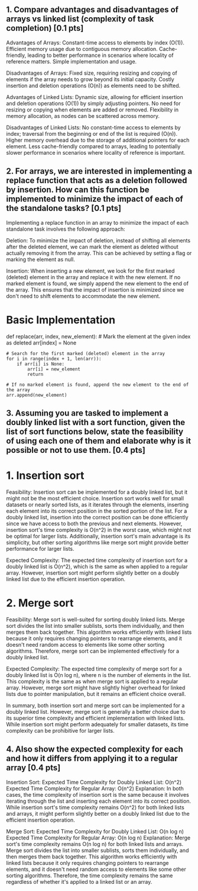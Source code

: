 ## 1. Compare advantages and disadvantages of arrays vs linked list (complexity of task completion) [0.1 pts]
Advantages of Arrays:
Constant-time access to elements by index (O(1)).
Efficient memory usage due to contiguous memory allocation.
Cache-friendly, leading to better performance in scenarios where locality of reference matters.
Simple implementation and usage.

Disadvantages of Arrays:
Fixed size, requiring resizing and copying of elements if the array needs to grow beyond its initial capacity.
Costly insertion and deletion operations (O(n)) as elements need to be shifted.

Advantages of Linked Lists:
Dynamic size, allowing for efficient insertion and deletion operations (O(1)) by simply adjusting pointers.
No need for resizing or copying when elements are added or removed.
Flexibility in memory allocation, as nodes can be scattered across memory.

Disadvantages of Linked Lists:
No constant-time access to elements by index; traversal from the beginning or end of the list is required (O(n)).
Higher memory overhead due to the storage of additional pointers for each element.
Less cache-friendly compared to arrays, leading to potentially slower performance in scenarios where locality of reference is important.

## 2. For arrays, we are interested in implementing a replace function that acts as a deletion followed by insertion. How can this function be implemented to minimize the impact of each of the standalone tasks? [0.1 pts]
Implementing a replace function in an array to minimize the impact of each standalone task involves the following approach:

Deletion: To minimize the impact of deletion, instead of shifting all elements after the deleted element, we can mark the element as deleted without actually removing it from the array. This can be achieved by setting a flag or marking the element as null.

Insertion: When inserting a new element, we look for the first marked (deleted) element in the array and replace it with the new element. If no marked element is found, we simply append the new element to the end of the array. This ensures that the impact of insertion is minimized since we don't need to shift elements to accommodate the new element.

# Basic Implementation
def replace(arr, index, new_element):
    # Mark the element at the given index as deleted
    arr[index] = None
    
    # Search for the first marked (deleted) element in the array
    for i in range(index + 1, len(arr)):
        if arr[i] is None:
            arr[i] = new_element
            return
    
    # If no marked element is found, append the new element to the end of the array
    arr.append(new_element)


## 3. Assuming you are tasked to implement a doubly linked list with a sort function, given the list of sort functions below, state the feasibility of using each one of them and elaborate why is it possible or not to use them. [0.4 pts]
# 1. Insertion sort
Feasibility: 
Insertion sort can be implemented for a doubly linked list, but it might not be the most efficient choice. Insertion sort works well for small datasets or nearly sorted lists, as it iterates through the elements, inserting each element into its correct position in the sorted portion of the list. For a doubly linked list, insertion into the correct position can be done efficiently since we have access to both the previous and next elements. However, insertion sort's time complexity is O(n^2) in the worst case, which might not be optimal for larger lists. Additionally, insertion sort's main advantage is its simplicity, but other sorting algorithms like merge sort might provide better performance for larger lists.

Expected Complexity: 
The expected time complexity of insertion sort for a doubly linked list is O(n^2), which is the same as when applied to a regular array. However, insertion sort might perform slightly better on a doubly linked list due to the efficient insertion operation.

# 2. Merge sort
Feasibility: Merge sort is well-suited for sorting doubly linked lists. Merge sort divides the list into smaller sublists, sorts them individually, and then merges them back together. This algorithm works efficiently with linked lists because it only requires changing pointers to rearrange elements, and it doesn't need random access to elements like some other sorting algorithms. Therefore, merge sort can be implemented effectively for a doubly linked list.

Expected Complexity: The expected time complexity of merge sort for a doubly linked list is O(n log n), where n is the number of elements in the list. This complexity is the same as when merge sort is applied to a regular array. However, merge sort might have slightly higher overhead for linked lists due to pointer manipulation, but it remains an efficient choice overall.

In summary, both insertion sort and merge sort can be implemented for a doubly linked list. However, merge sort is generally a better choice due to its superior time complexity and efficient implementation with linked lists. While insertion sort might perform adequately for smaller datasets, its time complexity can be prohibitive for larger lists.


## 4. Also show the expected complexity for each and how it differs from applying it to a regular array [0.4 pts]
Insertion Sort:
Expected Time Complexity for Doubly Linked List: O(n^2)
Expected Time Complexity for Regular Array: O(n^2)
Explanation: In both cases, the time complexity of insertion sort is the same because it involves iterating through the list and inserting each element into its correct position. While insertion sort's time complexity remains O(n^2) for both linked lists and arrays, it might perform slightly better on a doubly linked list due to the efficient insertion operation.

Merge Sort:
Expected Time Complexity for Doubly Linked List: O(n log n)
Expected Time Complexity for Regular Array: O(n log n)
Explanation: Merge sort's time complexity remains O(n log n) for both linked lists and arrays. Merge sort divides the list into smaller sublists, sorts them individually, and then merges them back together. This algorithm works efficiently with linked lists because it only requires changing pointers to rearrange elements, and it doesn't need random access to elements like some other sorting algorithms. Therefore, the time complexity remains the same regardless of whether it's applied to a linked list or an array.
